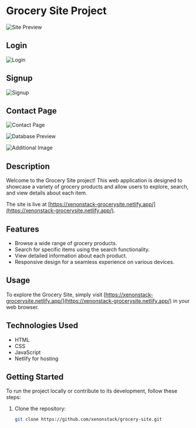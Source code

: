 # Grocery Site Project

![Site Preview](https://asset.cloudinary.com/drh2sdysv/e95950263a1c1b561fd66c62ebd5161c)

## Login
![Login](https://asset.cloudinary.com/drh2sdysv/13ba19cb027a06eb46fa853934ce3fba)

## Signup
![Signup](https://asset.cloudinary.com/drh2sdysv/a796141555914a490437a0b083b41e08)

## Contact Page 
![Contact Page](https://asset.cloudinary.com/drh2sdysv/e84893403ded0696e5e56a0ea31e0b51)

![Database Preview](https://asset.cloudinary.com/drh2sdysv/acd5c76e5dacdfc65a6b32581254b877)

![Additional Image](https://asset.cloudinary.com/drh2sdysv/18994f3a062af5bd13510829de4d8782)

## Description

Welcome to the Grocery Site project! This web application is designed to showcase a variety of grocery products and allow users to explore, search, and view details about each item.

The site is live at [https://xenonstack-grocerysite.netlify.app/](https://xenonstack-grocerysite.netlify.app/).

## Features

- Browse a wide range of grocery products.
- Search for specific items using the search functionality.
- View detailed information about each product.
- Responsive design for a seamless experience on various devices.

## Usage

To explore the Grocery Site, simply visit [https://xenonstack-grocerysite.netlify.app/](https://xenonstack-grocerysite.netlify.app/) in your web browser.

## Technologies Used

- HTML
- CSS
- JavaScript
- Netlify for hosting

## Getting Started

To run the project locally or contribute to its development, follow these steps:

1. Clone the repository:

   ```bash
   git clone https://github.com/xenonstack/grocery-site.git
